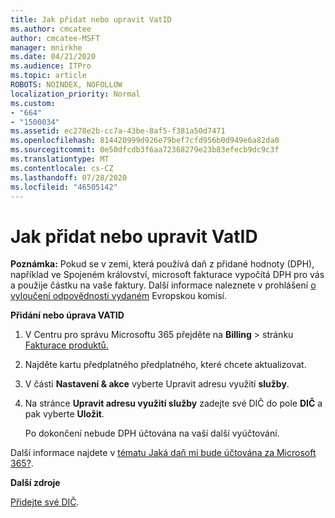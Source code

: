 ```yaml
---
title: Jak přidat nebo upravit VatID
ms.author: cmcatee
author: cmcatee-MSFT
manager: mnirkhe
ms.date: 04/21/2020
ms.audience: ITPro
ms.topic: article
ROBOTS: NOINDEX, NOFOLLOW
localization_priority: Normal
ms.custom:
- "664"
- "1500034"
ms.assetid: ec278e2b-cc7a-43be-8af5-f381a50d7471
ms.openlocfilehash: 814420999d926e79bef7cfd956b0d949e6a82da0
ms.sourcegitcommit: 0e50dfcdb3f6aa72368279e23b83efecb9dc9c3f
ms.translationtype: MT
ms.contentlocale: cs-CZ
ms.lasthandoff: 07/28/2020
ms.locfileid: "46505142"
---
```

# <a name="how-to-add-or-edit-a-vatid"></a>Jak přidat nebo upravit VatID

**Poznámka:** Pokud se v zemi, která používá daň z přidané hodnoty (DPH), například ve Spojeném království, microsoft fakturace vypočítá DPH pro vás a použije částku na vaše faktury. Další informace naleznete v prohlášení [o vyloučení odpovědnosti vydaném](https://go.microsoft.com/fwlink/p/?LinkID=841741) Evropskou komisí.

**Přidání nebo úprava VATID**

1. V Centru pro správu Microsoftu 365 přejděte na **Billing** \> stránku [Fakturace produktů.](https://go.microsoft.com/fwlink/p/?linkid=842054)

2. Najděte kartu předplatného předplatného, které chcete aktualizovat.

3. V části **Nastavení & akce** vyberte Upravit adresu využití **služby**.

4. Na stránce **Upravit adresu využití služby** zadejte své DIČ do pole **DIČ** a pak vyberte **Uložit**.

    Po dokončení nebude DPH účtována na vaší další vyúčtování.

Další informace najdete v [tématu Jaká daň mi bude účtována za Microsoft 365?](https://docs.microsoft.com/microsoft-365/commerce/billing-and-payments/tax-information).

**Další zdroje**

[Přidejte své DIČ](https://docs.microsoft.com/microsoft-365/commerce/billing-and-payments/tax-information?view=o365-worldwide#add-your-vat-id-eu-countries-only).